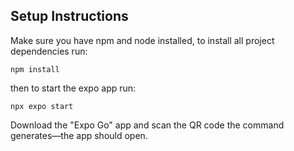 ## Setup Instructions
Make sure you have npm and node installed, to install all project dependencies run:
```
npm install
```
then to start the expo app run:
```
npx expo start
```
Download the "Expo Go" app and scan the QR code the command generates—the app should open.
